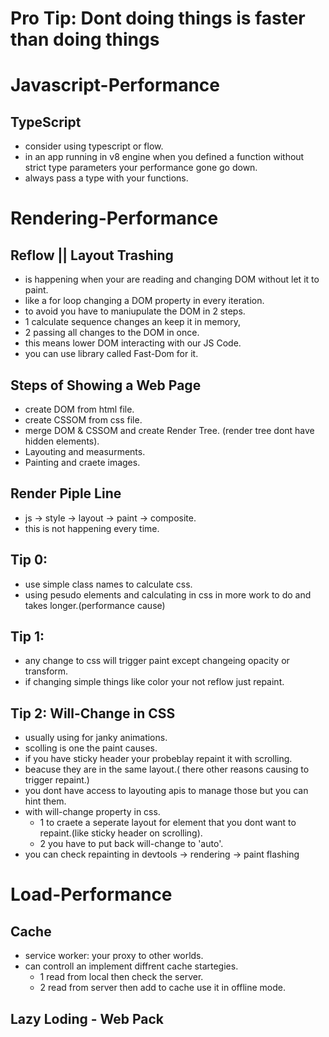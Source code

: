 # Pro Tip:  __Dont doing things is faster than doing things__

# Javascript-Performance
## TypeScript

 - consider using typescript or flow.
 - in an app running in v8 engine when you defined a function without strict type parameters your performance gone go down.
 - always pass a type with your functions.

# Rendering-Performance
## Reflow || Layout Trashing

- is happening when your are reading and changing DOM without let it to paint.
- like a for loop changing a DOM property in every iteration.
- to avoid you have to maniupulate the DOM in 2 steps.
- 1 calculate sequence changes an keep it in memory,
- 2 passing all changes to the DOM in once.
- this means lower DOM interacting with our JS Code.
- you can use library called Fast-Dom for it.


## Steps of Showing a Web Page

 - create DOM from html file.
 - create CSSOM from css file.
 - merge DOM & CSSOM and create Render Tree. (render tree dont have hidden elements).
 - Layouting and measurments.
 - Painting and craete images.

## Render Piple Line
 - js -> style -> layout -> paint -> composite.
 - this is not happening every time.

## Tip 0:
 - use simple class names to calculate css.
 - using pesudo elements and calculating in css in more work to do and takes longer.(performance cause)


## Tip 1:
 - any change to css will trigger paint except changeing opacity or transform.
 - if changing simple things like color your not reflow just repaint.

## Tip 2: Will-Change in CSS
 - usually using for janky animations.
 - scolling is one the paint causes.
 - if you have sticky header your probeblay repaint it with scrolling.
 - beacuse they are in the same layout.( there other reasons causing to trigger repaint.)
 - you dont have access to layouting apis to manage those but you can hint them.
 - with will-change property in css.
   - 1 to craete a seperate layout for element that you dont want to repaint.(like sticky header on scrolling).
   - 2 you have to put back will-change to 'auto'.
 - you can check repainting in devtools -> rendering -> paint flashing


# Load-Performance

## Cache
 - service worker: your proxy to other worlds.
 - can controll an implement diffrent cache startegies.
    - 1 read from local then check the server.
    - 2 read from server then add to cache use it in offline mode.
## Lazy Loding - Web Pack
